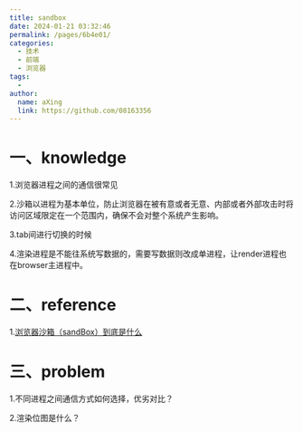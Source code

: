 ```yaml
---
title: sandbox
date: 2024-01-21 03:32:46
permalink: /pages/6b4e01/
categories:
  - 技术
  - 前端
  - 浏览器
tags:
  - 
author: 
  name: aXing
  link: https://github.com/08163356
---
```

# 一、knowledge

1.浏览器进程之间的通信很常见

2.沙箱以进程为基本单位，防止浏览器在被有意或者无意、内部或者外部攻击时将访问区域限定在一个范围内，确保不会对整个系统产生影响。

3.tab间进行切换的时候

4.渲染进程是不能往系统写数据的，需要写数据则改成单进程，让render进程也在browser主进程中。



# 二、reference

1.[浏览器沙箱（sandBox）到底是什么](https://blog.csdn.net/fuhanghang/article/details/112800717)



# 三、problem

1.不同进程之间通信方式如何选择，优劣对比？

2.渲染位图是什么？

